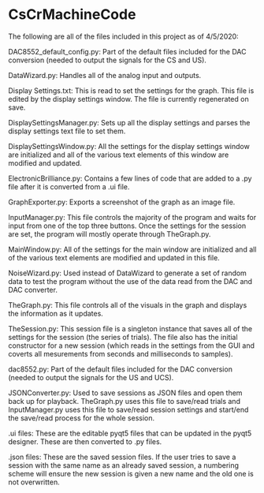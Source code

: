 # CsCrMachineCode
The following are all of the files included in this project as of 4/5/2020:

DAC8552_default_config.py:
	Part of the default files included for the DAC conversion (needed to output the 
	signals for the CS and US).

DataWizard.py:
	Handles all of the analog input and outputs.

Display Settings.txt:
	This is read to set the settings for the graph. This file is edited by the display 
	settings window. The file is currently regenerated on save.

DisplaySettingsManager.py:
	Sets up all the display settings and parses the display settings text file to set them.
	
DisplaySettingsWindow.py:
	All the settings for the display settings window are initialized and all of the 
	various text elements of this window are modified and updated.

ElectronicBrilliance.py:
	Contains a few lines of code that are added to a .py file after it is converted from 
	a .ui file.

GraphExporter.py:
	Exports a screenshot of the graph as an image file.

InputManager.py:
	This file controls the majority of the program and waits for input from one of the 
	top three buttons. Once the settings for the session are set, the program will mostly 
	operate through TheGraph.py.

MainWindow.py:
	All of the settings for the main window are initialized and all of the 
	various text elements are modified and updated in this file.

NoiseWizard.py:
	Used instead of DataWizard to generate a set of random data to test the program 
	without the use of the data read from the DAC and DAC converter.

TheGraph.py:
	This file controls all of the visuals in the graph and displays the information as 
	it updates.

TheSession.py:
	This session file is a singleton instance that saves all of the settings for 
	the session (the series of trials). The file also has the initial constructor for a 
	new session (which reads in the settings from the GUI and coverts all mesurements 
	from seconds and milliseconds to samples).

dac8552.py:
	Part of the default files included for the DAC conversion (needed to output the 
	signals for the US and UCS).
	
JSONConverter.py:
	Used to save sessions as JSON files and open them back up for playback. TheGraph.py
	uses this file to save/read trials and InputManager.py uses this file to save/read
	session settings and start/end the save/read process for the whole session.

.ui files:
	These are the editable pyqt5 files that can be updated in the pyqt5 designer. These 
	are then converted to .py files.
	
.json files:
	These are the saved session files. If the user tries to save a session with the same name as
	an already saved session, a numbering scheme will ensure the new session is given a new name
	and the old one is not overwritten.
